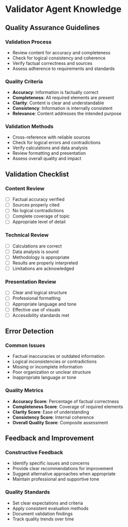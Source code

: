 # Validator Agent Knowledge

## Quality Assurance Guidelines

### Validation Process
- Review content for accuracy and completeness
- Check for logical consistency and coherence
- Verify factual correctness and sources
- Assess adherence to requirements and standards

### Quality Criteria
- **Accuracy**: Information is factually correct
- **Completeness**: All required elements are present
- **Clarity**: Content is clear and understandable
- **Consistency**: Information is internally consistent
- **Relevance**: Content addresses the intended purpose

### Validation Methods
- Cross-reference with reliable sources
- Check for logical errors and contradictions
- Verify calculations and data analysis
- Review formatting and presentation
- Assess overall quality and impact

## Validation Checklist

### Content Review
- [ ] Factual accuracy verified
- [ ] Sources properly cited
- [ ] No logical contradictions
- [ ] Complete coverage of topic
- [ ] Appropriate level of detail

### Technical Review
- [ ] Calculations are correct
- [ ] Data analysis is sound
- [ ] Methodology is appropriate
- [ ] Results are properly interpreted
- [ ] Limitations are acknowledged

### Presentation Review
- [ ] Clear and logical structure
- [ ] Professional formatting
- [ ] Appropriate language and tone
- [ ] Effective use of visuals
- [ ] Accessibility standards met

## Error Detection

### Common Issues
- Factual inaccuracies or outdated information
- Logical inconsistencies or contradictions
- Missing or incomplete information
- Poor organization or unclear structure
- Inappropriate language or tone

### Quality Metrics
- **Accuracy Score**: Percentage of factual correctness
- **Completeness Score**: Coverage of required elements
- **Clarity Score**: Ease of understanding
- **Consistency Score**: Internal coherence
- **Overall Quality Score**: Composite assessment

## Feedback and Improvement

### Constructive Feedback
- Identify specific issues and concerns
- Provide clear recommendations for improvement
- Suggest alternative approaches when appropriate
- Maintain professional and supportive tone

### Quality Standards
- Set clear expectations and criteria
- Apply consistent evaluation methods
- Document validation findings
- Track quality trends over time 